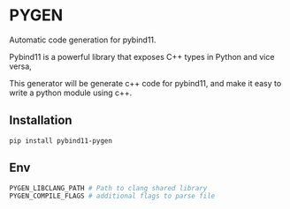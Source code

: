 # PYGEN

Automatic code generation for pybind11.

Pybind11 is a powerful library that exposes C++ types in Python and vice versa, 

This generator will be generate c++ code for pybind11, and make it easy to
write a python module using c++.

## Installation
```
pip install pybind11-pygen
```

## Env

```bash
PYGEN_LIBCLANG_PATH # Path to clang shared library
PYGEN_COMPILE_FLAGS # additional flags to parse file
```

